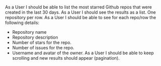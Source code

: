 As a User I should be able to list the most starred Github repos that were created in the last 30 days.
As a User I should see the results as a list. One repository per row.
As a User I should be able to see for each repo/row the following details:
- Repository name
- Repository description
- Number of stars for the repo.
- Number of issues for the repo.
- Username and avatar of the owner.
As a User I should be able to keep scrolling and new results should appear (pagination).